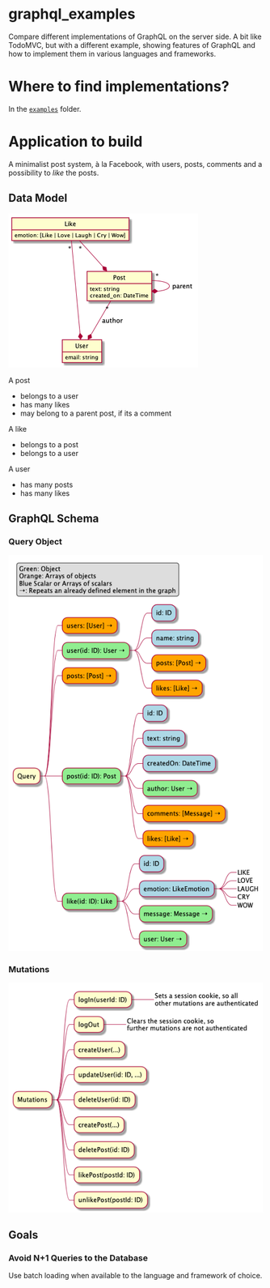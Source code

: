 # graphql_examples

Compare different implementations of GraphQL on the server side. A bit like TodoMVC, but
with a different example, showing features of GraphQL and how to implement them in various
languages and frameworks.

# Where to find implementations?

In the [`examples`](example) folder.

# Application to build

A minimalist post system, à la Facebook, with users, posts, comments and a possibility
to *like* the posts.

## Data Model

![Data model](out/model/Models.png)

A post
- belongs to a user
- has many likes
- may belong to a parent post, if its a comment

A like
- belongs to a post
- belongs to a user

A user
- has many posts
- has many likes

## GraphQL Schema

### Query Object

![GraphQL Query Object](out/schema_query/schema_query-1.png)

### Mutations

![GraphQL Mutations Object](out/schema_mutations/schema_mutations-1.png)

## Goals

### Avoid N+1 Queries to the Database

Use batch loading when available to the language and framework of choice.
